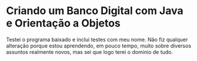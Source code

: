 # Criando um Banco Digital com Java e Orientação a Objetos

Testei o programa baixado e inclui testes com meu nome. Não fiz qualquer alteração porque estou aprendendo, em pouco tempo, muito sobre diversos assuntos realmente novos, mas sei que logo terei o dominio de tudo.